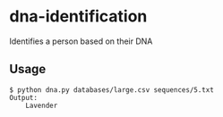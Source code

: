 # dna-identification
 Identifies a person based on their DNA

##  Usage

    $ python dna.py databases/large.csv sequences/5.txt
    Output:
        Lavender


